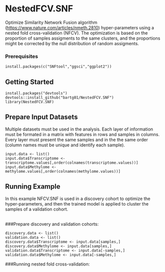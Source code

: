 # NestedFCV.SNF

Optimize Similarity Network Fusion algorithm (https://www.nature.com/articles/nmeth.2810) hyper-parameters using a nested fold cross-validation (NFCV). The optimization is based on the proportion of samples assigments to the same clusters, and the proportions might be corrected by the null distribution of random assigments.

### Prerequisites

`install.packages(c("SNFtool","ggsci","ggplot2"))`

## Getting Started
 
```
install.packages("devtools")
devtools::install_github("bartg01/NestedFCV.SNF")
library(NestedFCV.SNF)
```

## Prepare Input Datasets

Multiple datasets must be used in the analysis. Each layer of information must be formated in a matrix with features in rows and samples in columns. Every layer must present the same samples and in the the same order (column names must be unique and identify each sample).

```
input.data <- list()
input.data$Transcriptome <- transcriptome.values[,order(colnames(transcriptome.values))]
input.data$Methylome <- methylome.values[,order(colnames(methylome.values))]
```

## Running Example

In this example NFCV.SNF is used in a discovery cohort to optimize the hyper-parameters, and then the trained model is applied to cluster the samples of a validation cohort.<br/><br/>

###Prepare discovery and validation cohorts:
```
discovery.data <- list()
validation.data <- list()
discovery.data$Transcriptome <- input.data[samples,]
discovery.data$Methylome <- input.data[samples,]
validation.data$Transcriptome <- input.data[-samples,]
validation.data$Methylome <- input.data[-samples,]
```
###Running nested fold cross-validation:



